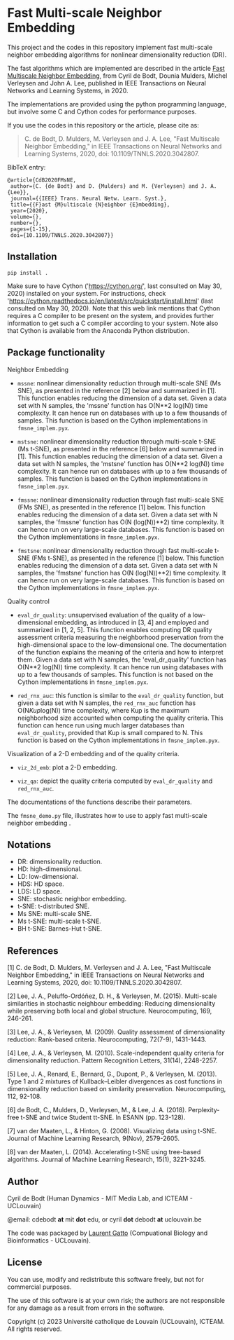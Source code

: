 # Fast Multi-scale Neighbor Embedding

This project and the codes in this repository implement fast
multi-scale neighbor embedding algorithms for nonlinear dimensionality
reduction (DR).

The fast algorithms which are implemented are described in the article
[Fast Multiscale Neighbor
Embedding](https://ieeexplore.ieee.org/document/9308987), from Cyril
de Bodt, Dounia Mulders, Michel Verleysen and John A. Lee, published
in IEEE Transactions on Neural Networks and Learning Systems, in 2020.

The implementations are provided using the python programming
language, but involve some C and Cython codes for performance
purposes.

If you use the codes in this repository or the article, please cite
as:

> C. de Bodt, D. Mulders, M. Verleysen and J. A. Lee, "Fast Multiscale
> Neighbor Embedding," in IEEE Transactions on Neural Networks and
> Learning Systems, 2020, doi: 10.1109/TNNLS.2020.3042807.

BibTeX entry:
```
@article{CdB2020FMsNE,
 author={C. {de Bodt} and D. {Mulders} and M. {Verleysen} and J. A. {Lee}},
 journal={{IEEE} Trans. Neural Netw. Learn. Syst.},
 title={{F}ast {M}ultiscale {N}eighbor {E}mbedding},
 year={2020},
 volume={},
 number={},
 pages={1-15},
 doi={10.1109/TNNLS.2020.3042807}}
 ```

## Installation

```
pip install .
```

Make sure to have Cython ('https://cython.org/', last consulted on May
30, 2020) installed on your system. For instructions, check
'https://cython.readthedocs.io/en/latest/src/quickstart/install.html'
(last consulted on May 30, 2020). Note that this web link mentions
that Cython requires a C compiler to be present on the system, and
provides further information to get such a C compiler according to
your system. Note also that Cython is available from the Anaconda
Python distribution.

## Package functionality

Neighbor Embedding

- `mssne`: nonlinear dimensionality reduction through multi-scale SNE
  (Ms SNE), as presented in the reference [2] below and summarized in
  [1]. This function enables reducing the dimension of a data
  set. Given a data set with N samples, the 'mssne' function has
  O(N**2 log(N)) time complexity. It can hence run on databases with
  up to a few thousands of samples. This function is based on the
  Cython implementations in `fmsne_implem.pyx`.

- `mstsne`: nonlinear dimensionality reduction through multi-scale
  t-SNE (Ms t-SNE), as presented in the reference [6] below and
  summarized in [1]. This function enables reducing the dimension of a
  data set. Given a data set with N samples, the 'mstsne' function has
  O(N**2 log(N)) time complexity. It can hence run on databases with
  up to a few thousands of samples. This function is based on the
  Cython implementations in `fmsne_implem.pyx`.

- `fmssne`: nonlinear dimensionality reduction through fast
  multi-scale SNE (FMs SNE), as presented in the reference [1]
  below. This function enables reducing the dimension of a data
  set. Given a data set with N samples, the 'fmssne' function has O(N
  (log(N))**2) time complexity. It can hence run on very large-scale
  databases. This function is based on the Cython implementations in
  `fmsne_implem.pyx`.

- `fmstsne`: nonlinear dimensionality reduction through fast
  multi-scale t-SNE (FMs t-SNE), as presented in the reference [1]
  below. This function enables reducing the dimension of a data
  set. Given a data set with N samples, the 'fmstsne' function has O(N
  (log(N))**2) time complexity. It can hence run on very large-scale
  databases. This function is based on the Cython implementations in
  `fmsne_implem.pyx`.

Quality control

- `eval_dr_quality`: unsupervised evaluation of the quality of a
  low-dimensional embedding, as introduced in [3, 4] and employed and
  summarized in [1, 2, 5]. This function enables computing DR quality
  assessment criteria measuring the neighborhood preservation from the
  high-dimensional space to the low-dimensional one. The documentation
  of the function explains the meaning of the criteria and how to
  interpret them. Given a data set with N samples, the
  'eval_dr_quality' function has O(N**2 log(N)) time complexity. It
  can hence run using databases with up to a few thousands of
  samples. This function is not based on the Cython implementations in
  `fmsne_implem.pyx`.

- `red_rnx_auc`: this function is similar to the `eval_dr_quality`
  function, but given a data set with N samples, the `red_rnx_auc`
  function has O(N*Kup*log(N)) time complexity, where Kup is the
  maximum neighborhood size accounted when computing the quality
  criteria. This function can hence run using much larger databases
  than `eval_dr_quality`, provided that Kup is small compared to
  N. This function is based on the Cython implementations in
  `fmsne_implem.pyx`.

Visualization of a 2-D embedding and of the quality criteria.

- `viz_2d_emb`: plot a 2-D embedding.

- `viz_qa`: depict the quality criteria computed by `eval_dr_quality`
  and `red_rnx_auc`.

The documentations of the functions describe their parameters.

The `fmsne_demo.py` file, illustrates how to use to apply fast
multi-scale neighbor embedding .


## Notations

- DR: dimensionality reduction.
- HD: high-dimensional.
- LD: low-dimensional.
- HDS: HD space.
- LDS: LD space.
- SNE: stochastic neighbor embedding.
- t-SNE: t-distributed SNE.
- Ms SNE: multi-scale SNE.
- Ms t-SNE: multi-scale t-SNE.
- BH t-SNE: Barnes-Hut t-SNE.


## References

[1] C. de Bodt, D. Mulders, M. Verleysen and J. A. Lee, "Fast
Multiscale Neighbor Embedding," in IEEE Transactions on Neural
Networks and Learning Systems, 2020, doi: 10.1109/TNNLS.2020.3042807.

[2] Lee, J. A., Peluffo-Ordóñez, D. H., & Verleysen,
M. (2015). Multi-scale similarities in stochastic neighbour embedding:
Reducing dimensionality while preserving both local and global
structure. Neurocomputing, 169, 246-261.

[3] Lee, J. A., & Verleysen, M. (2009). Quality assessment of
dimensionality reduction: Rank-based criteria. Neurocomputing,
72(7-9), 1431-1443.

[4] Lee, J. A., & Verleysen, M. (2010). Scale-independent quality
criteria for dimensionality reduction. Pattern Recognition Letters,
31(14), 2248-2257.

[5] Lee, J. A., Renard, E., Bernard, G., Dupont, P., & Verleysen,
M. (2013). Type 1 and 2 mixtures of Kullback–Leibler divergences as
cost functions in dimensionality reduction based on similarity
preservation. Neurocomputing, 112, 92-108.

[6] de Bodt, C., Mulders, D., Verleysen, M., & Lee,
J. A. (2018). Perplexity-free t-SNE and twice Student tt-SNE. In ESANN
(pp. 123-128).

[7] van der Maaten, L., & Hinton, G. (2008). Visualizing data using
t-SNE. Journal of Machine Learning Research, 9(Nov), 2579-2605.

[8] van der Maaten, L. (2014). Accelerating t-SNE using tree-based
algorithms. Journal of Machine Learning Research, 15(1), 3221-3245.

## Author

Cyril de Bodt (Human Dynamics - MIT Media Lab, and ICTEAM - UCLouvain)

@email: cdebodt __at__ mit __dot__ edu, or cyril __dot__ debodt __at__ uclouvain.be

The code was packaged by [Laurent Gatto](https://lgatto.github.io/)
(Compuational Biology and Bioinformatics - UCLouvain).

## License

You can use, modify and redistribute this software freely, but not for
commercial purposes.

The use of this software is at your own risk; the authors are not
responsible for any damage as a result from errors in the software.

Copyright (c) 2023 Université catholique de Louvain (UCLouvain),
ICTEAM. All rights reserved.
